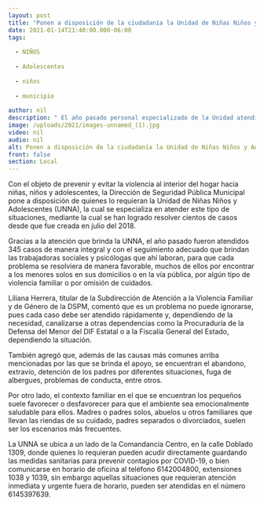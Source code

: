 ```yaml
---
layout: post
title: "Ponen a disposición de la ciudadanía la Unidad de Niñas Niños y Adolescentes del Municipio"
date: 2021-01-14T21:40:00.000-06:00
tags:
  
  - NIÑOS
  
  - Adolescentes
  
  - niños
  
  - municipio
  
author: nil
description: " El año pasado personal especializado de la Unidad atendió 345 casos"
image: /uploads/2021/images-unnamed_(1).jpg
video: nil
audio: nil
alt: Ponen a disposición de la ciudadanía la Unidad de Niñas Niños y Adolescentes del Municipio
front: false
section: Local
---
```


Con el objeto de prevenir y evitar la violencia al interior del hogar hacia niñas, niños y adolescentes, la Dirección de Seguridad Pública Municipal pone a disposición de quienes lo requieran la Unidad de Niñas Niños y Adolescentes (UNNA), la cual se especializa en atender este tipo de situaciones, mediante la cual se han logrado resolver cientos de casos desde que fue creada en julio del 2018.

Gracias a la atención que brinda la UNNA, el año pasado fueron atendidos 345 casos de manera integral y con el seguimiento adecuado que brindan las trabajadoras sociales y psicólogas que ahí laboran, para que cada problema se resolviera de manera favorable, muchos de ellos por encontrar a los menores solos en sus domicilios o en la vía pública, por algún tipo de violencia familiar o por omisión de cuidados.

Liliana Herrera, titular de la Subdirección de Atención a la Violencia Familiar y de Género de la DSPM, comentó que es un problema no puede ignorarse, pues cada caso debe ser atendido rápidamente y, dependiendo de la necesidad, canalizarse a otras dependencias como la Procuraduría de la Defensa del Menor del DIF Estatal o a la Fiscalía General del Estado, dependiendo la situación.

También agregó que, además de las causas más comunes arriba mencionadas por las que se brinda el apoyo, se encuentran el abandono, extravío, detención de los padres por diferentes situaciones, fuga de albergues, problemas de conducta, entre otros.

Por otro lado, el contexto familiar en el que se encuentran los pequeños suele favorecer o desfavorecer para que el ambiente sea emocionalmente saludable para ellos. Madres o padres solos, abuelos u otros familiares que llevan las riendas de su cuidado, padres separados o divorciados, suelen ser los escenarios más frecuentes.

La UNNA se ubica a un lado de la Comandancia Centro, en la calle Doblado 1309, donde quienes lo requieran pueden acudir directamente guardando las medidas sanitarias para prevenir contagios por COVID-19, o bien comunicarse en horario de oficina al teléfono 6142004800, extensiones 1038 y 1039, sin embargo aquellas situaciones que requieran atención inmediata y urgente fuera de horario, pueden ser atendidas en el número 6145397639.